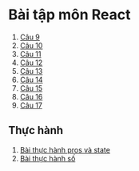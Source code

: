 # Bài tập môn React
1. [Câu 9](https://codepen.io/NguyenVanTruong1/pen/LYrZjzx)
2. [Câu 10](https://codepen.io/NguyenVanTruong1/pen/XWYKaXr)
3. [Câu 11](https://codepen.io/NguyenVanTruong1/pen/zYaZXNW)
4. [Câu 12](https://codepen.io/NguyenVanTruong1/pen/JjZWVMw)
5. [Câu 13](https://codepen.io/NguyenVanTruong1/pen/LYrWvQa)
6. [Câu 14](https://codepen.io/NguyenVanTruong1/pen/wvXJZPW)
7. [Câu 15](https://codepen.io/NguyenVanTruong1/pen/mdKBqjm)
8. [Câu 16](https://codepen.io/NguyenVanTruong1/pen/OJEvoEp)
9. [Câu 17](https://codepen.io/NguyenVanTruong1/pen/qBKoJeX)
## Thực hành
1. [Bài thực hành pros và state]()
2. [Bài thực hành số ]()

